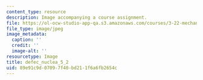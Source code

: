 ```yaml
---
content_type: resource
description: Image accompanying a course assignment.
file: https://ol-ocw-studio-app-qa.s3.amazonaws.com/courses/3-22-mechanical-behavior-of-materials-spring-2008/89e91c9d07097f40bd211f6a6fb2654c_defec_nuclea_5_2.jpg
file_type: image/jpeg
image_metadata:
  caption: ''
  credit: ''
  image-alt: ''
resourcetype: Image
title: defec_nuclea_5_2
uid: 89e91c9d-0709-7f40-bd21-1f6a6fb2654c
---
```

